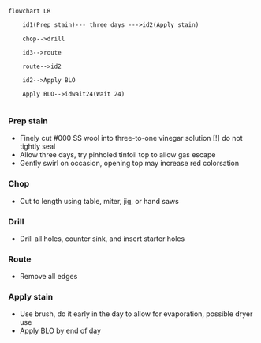 ```mermaid

flowchart LR

    id1(Prep stain)--- three days --->id2(Apply stain)
    
    chop-->drill
    
    id3-->route
    
    route-->id2
    
    id2-->Apply BLO
    
    Apply BLO-->idwait24(Wait 24)
    
```
### Prep stain
- Finely cut #000 SS wool into three-to-one vinegar solution [!] do not tightly seal
- Allow three days, try pinholed tinfoil top to allow gas escape
- Gently swirl on occasion, opening top may increase red colorsation

### Chop
- Cut to length using table, miter, jig, or hand saws

### Drill
- Drill all holes, counter sink, and insert starter holes

### Route
- Remove all edges

### Apply stain
- Use brush, do it early in the day to allow for evaporation, possible dryer use
- Apply BLO by end of day
